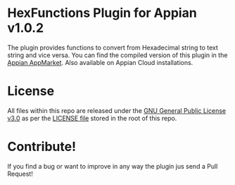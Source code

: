 # HexFunctions Plugin for Appian v1.0.2

The plugin provides functions to convert from Hexadecimal string to text string and vice versa.
You can find the compiled version of this plugin in the [Appian AppMarket](https://community.appian.com/b/appmarket/posts/hex-functions). Also available on Appian Cloud installations.

# License
All files within this repo are released under the [GNU General Public License v3.0](https://www.gnu.org/licenses/gpl-3.0.html) as per the [LICENSE file](https://github.com/blzkz/HexFunctions/blob/master/LICENSE) stored in the root of this repo.

# Contribute!

If you find a bug or want to improve in any way the plugin jus send a Pull Request!